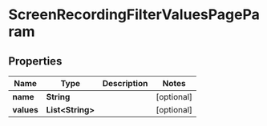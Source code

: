 
# ScreenRecordingFilterValuesPageParam

## Properties
Name | Type | Description | Notes
------------ | ------------- | ------------- | -------------
**name** | **String** |  |  [optional]
**values** | **List&lt;String&gt;** |  |  [optional]



